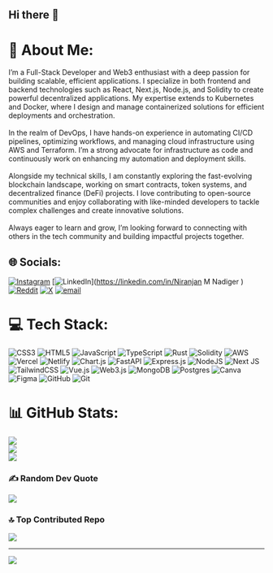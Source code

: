 ## Hi there 👋
# 💫 About Me:
I’m a Full-Stack Developer and Web3 enthusiast with a deep passion for building scalable, efficient applications. I specialize in both frontend and backend technologies such as React, Next.js, Node.js, and Solidity to create powerful decentralized applications. My expertise extends to Kubernetes and Docker, where I design and manage containerized solutions for efficient deployments and orchestration.<br><br>In the realm of DevOps, I have hands-on experience in automating CI/CD pipelines, optimizing workflows, and managing cloud infrastructure using AWS and Terraform. I’m a strong advocate for infrastructure as code and continuously work on enhancing my automation and deployment skills.<br><br>Alongside my technical skills, I am constantly exploring the fast-evolving blockchain landscape, working on smart contracts, token systems, and decentralized finance (DeFi) projects. I love contributing to open-source communities and enjoy collaborating with like-minded developers to tackle complex challenges and create innovative solutions.<br><br>Always eager to learn and grow, I’m looking forward to connecting with others in the tech community and building impactful projects together.


## 🌐 Socials:
[![Instagram](https://img.shields.io/badge/Instagram-%23E4405F.svg?logo=Instagram&logoColor=white)](https://instagram.com/niranjanmnadiger) [![LinkedIn](https://img.shields.io/badge/LinkedIn-%230077B5.svg?logo=linkedin&logoColor=white)](https://linkedin.com/in/Niranjan M Nadiger ) [![Reddit](https://img.shields.io/badge/Reddit-%23FF4500.svg?logo=Reddit&logoColor=white)](https://reddit.com/user/NiriCodes) [![X](https://img.shields.io/badge/X-black.svg?logo=X&logoColor=white)](https://x.com/NiriCodes) [![email](https://img.shields.io/badge/Email-D14836?logo=gmail&logoColor=white)](mailto:nadigerniranjan@gmail.com) 

# 💻 Tech Stack:
![CSS3](https://img.shields.io/badge/css3-%231572B6.svg?style=for-the-badge&logo=css3&logoColor=white) ![HTML5](https://img.shields.io/badge/html5-%23E34F26.svg?style=for-the-badge&logo=html5&logoColor=white) ![JavaScript](https://img.shields.io/badge/javascript-%23323330.svg?style=for-the-badge&logo=javascript&logoColor=%23F7DF1E) ![TypeScript](https://img.shields.io/badge/typescript-%23007ACC.svg?style=for-the-badge&logo=typescript&logoColor=white) ![Rust](https://img.shields.io/badge/rust-%23000000.svg?style=for-the-badge&logo=rust&logoColor=white) ![Solidity](https://img.shields.io/badge/Solidity-%23363636.svg?style=for-the-badge&logo=solidity&logoColor=white) ![AWS](https://img.shields.io/badge/AWS-%23FF9900.svg?style=for-the-badge&logo=amazon-aws&logoColor=white) ![Vercel](https://img.shields.io/badge/vercel-%23000000.svg?style=for-the-badge&logo=vercel&logoColor=white) ![Netlify](https://img.shields.io/badge/netlify-%23000000.svg?style=for-the-badge&logo=netlify&logoColor=#00C7B7) ![Chart.js](https://img.shields.io/badge/chart.js-F5788D.svg?style=for-the-badge&logo=chart.js&logoColor=white) ![FastAPI](https://img.shields.io/badge/FastAPI-005571?style=for-the-badge&logo=fastapi) ![Express.js](https://img.shields.io/badge/express.js-%23404d59.svg?style=for-the-badge&logo=express&logoColor=%2361DAFB) ![NodeJS](https://img.shields.io/badge/node.js-6DA55F?style=for-the-badge&logo=node.js&logoColor=white) ![Next JS](https://img.shields.io/badge/Next-black?style=for-the-badge&logo=next.js&logoColor=white) ![TailwindCSS](https://img.shields.io/badge/tailwindcss-%2338B2AC.svg?style=for-the-badge&logo=tailwind-css&logoColor=white) ![Vue.js](https://img.shields.io/badge/vue.js-%2335495e.svg?style=for-the-badge&logo=vuedotjs&logoColor=%234FC08D) ![Web3.js](https://img.shields.io/badge/web3.js-F16822?style=for-the-badge&logo=web3.js&logoColor=white) ![MongoDB](https://img.shields.io/badge/MongoDB-%234ea94b.svg?style=for-the-badge&logo=mongodb&logoColor=white) ![Postgres](https://img.shields.io/badge/postgres-%23316192.svg?style=for-the-badge&logo=postgresql&logoColor=white) ![Canva](https://img.shields.io/badge/Canva-%2300C4CC.svg?style=for-the-badge&logo=Canva&logoColor=white) ![Figma](https://img.shields.io/badge/figma-%23F24E1E.svg?style=for-the-badge&logo=figma&logoColor=white) ![GitHub](https://img.shields.io/badge/github-%23121011.svg?style=for-the-badge&logo=github&logoColor=white) ![Git](https://img.shields.io/badge/git-%23F05033.svg?style=for-the-badge&logo=git&logoColor=white)
# 📊 GitHub Stats:
![](https://github-readme-stats.vercel.app/api?username=niranjanmnadiger&theme=dark&hide_border=true&include_all_commits=false&count_private=false)<br/>
![](https://nirzak-streak-stats.vercel.app/?user=niranjanmnadiger&theme=dark&hide_border=true)<br/>
![](https://github-readme-stats.vercel.app/api/top-langs/?username=niranjanmnadiger&theme=dark&hide_border=true&include_all_commits=false&count_private=false&layout=compact)

### ✍️ Random Dev Quote
![](https://quotes-github-readme.vercel.app/api?type=horizontal&theme=radical)

### 🔝 Top Contributed Repo
![](https://github-contributor-stats.vercel.app/api?username=niranjanmnadiger&limit=5&theme=dark&combine_all_yearly_contributions=true)

---
[![](https://visitcount.itsvg.in/api?id=niranjanmnadiger&icon=0&color=0)](https://visitcount.itsvg.in)

<!-- Proudly created with GPRM ( https://gprm.itsvg.in ) -->
